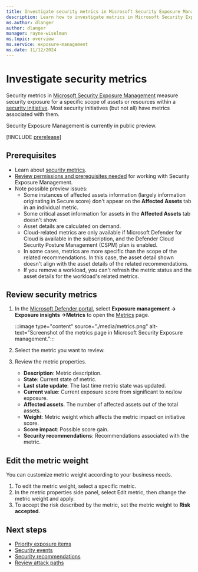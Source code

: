 ```yaml
---
title: Investigate security metrics in Microsoft Security Exposure Management
description: Learn how to investigate metrics in Microsoft Security Exposure Management.
ms.author: dlanger
author: dlanger
manager: rayne-wiselman
ms.topic: overview
ms.service: exposure-management
ms.date: 11/12/2024
---
```


# Investigate security metrics

Security metrics in [Microsoft Security Exposure Management](microsoft-security-exposure-management.md) measure security exposure for a specific scope of assets or resources within a [security initiative](exposure-insights-overview.md). Most security initiatives (but not all) have metrics associated with them.

Security Exposure Management is currently in public preview.

[!INCLUDE [prerelease](../includes//prerelease.md)]

## Prerequisites

- Learn about [security metrics](exposure-insights-overview.md#working-with-metrics).
- [Review permissions and prerequisites needed](prerequisites.md) for working with Security Exposure Management.
- Note possible preview issues:
    - Some instances of affected assets information (largely information originating in Secure score) don't appear on the **Affected Assets** tab in an individual metric.
    - Some critical asset information for assets in the **Affected Assets** tab doesn't show.
    - Asset details are calculated on demand.
    - Cloud-related metrics are only available if Microsoft Defender for Cloud is available in the subscription, and the Defender Cloud Security Posture Management (CSPM) plan is enabled.
    - In some cases, metrics are more specific than the scope of the related recommendations. In this case, the asset detail shown doesn't align with the asset details of the related recommendations.
    - If you remove a workload, you can't refresh the metric status and the asset details for the workload's related metrics.


## Review security metrics

1. In the [Microsoft Defender portal](https://security.microsoft.com), select **Exposure management -> Exposure insights ->Metrics** to open the [Metrics](https://security.microsoft.com/exposure-metrics) page.

    :::image type="content" source="./media/metrics.png" alt-text="Screenshot of the metrics page in Microsoft Security Exposure management.":::

1. Select the metric you want to review.
1. Review the metric properties.

    - **Description**: Metric description.
    - **State**: Current state of metric.
    - **Last state update**: The last time metric state was updated.
    - **Current value**: Current exposure score from significant to no/low exposure.
    - **Affected assets**. The number of affected assets out of the total assets.
    - **Weight**: Metric weight which affects the metric impact on initiative score.
    - **Score impact**: Possible score gain.
    - **Security recommendations**: Recommendations associated with the metric.

## Edit the metric weight

You can customize metric weight according to your business needs.

1. To edit the metric weight, select a specific metric.
1. In the metric properties side panel, select Edit metric, then change the metric weight and apply.
1. To accept the risk described by the metric, set the metric weight to **Risk accepted**.

## Next steps

- [Priority exposure items](exposure-insights-overview.md)
- [Security events](security-events.md)
- [Security recommendations](security-recommendations.md)
- [Review attack paths](work-attack-paths-overview.md)
